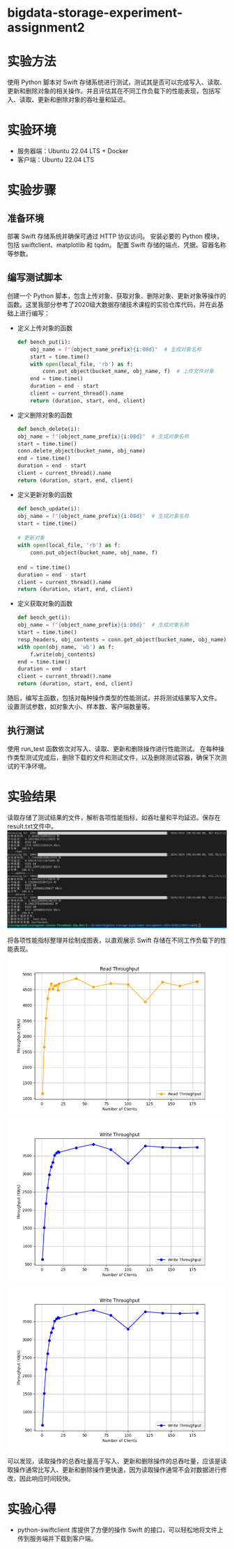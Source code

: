 # bigdata-storage-experiment-assignment2

# **实验方法**

使用 Python 脚本对 Swift 存储系统进行测试，测试其是否可以完成写入、读取、更新和删除对象的相关操作。并且评估其在不同工作负载下的性能表现，包括写入、读取、更新和删除对象的吞吐量和延迟。

# **实验环境**

- 服务器端：Ubuntu 22.04 LTS + Docker
- 客户端：Ubuntu 22.04 LTS

# **实验步骤**

## 准备环境

部署 Swift 存储系统并确保可通过 HTTP 协议访问。
安装必要的 Python 模块，包括 swiftclient、matplotlib 和 tqdm。
配置 Swift 存储的端点、凭据、容器名称等参数。

## 编写测试脚本

创建一个 Python 脚本，包含上传对象、获取对象、删除对象、更新对象等操作的函数。这里我部分参考了2020级大数据存储技术课程的实验仓库代码，并在此基础上进行编写：

- 定义上传对象的函数

    ```python
    def bench_put(i):
        obj_name = f"{object_name_prefix}{i:08d}"  # 生成对象名称
        start = time.time()
        with open(local_file, 'rb') as f:
            conn.put_object(bucket_name, obj_name, f)  # 上传文件对象
        end = time.time()
        duration = end - start
        client = current_thread().name
        return (duration, start, end, client)
    ```

- 定义删除对象的函数

    ```python
    def bench_delete(i):
    obj_name = f"{object_name_prefix}{i:08d}"  # 生成对象名称
    start = time.time()
    conn.delete_object(bucket_name, obj_name)
    end = time.time()
    duration = end - start
    client = current_thread().name
    return (duration, start, end, client)
    ```

- 定义更新对象的函数

    ```python
    def bench_update(i):
    obj_name = f"{object_name_prefix}{i:08d}"  # 生成对象名称
    start = time.time()
    
    # 更新对象
    with open(local_file, 'rb') as f:
        conn.put_object(bucket_name, obj_name, f)

    end = time.time()
    duration = end - start
    client = current_thread().name
    return (duration, start, end, client)
    ```

- 定义获取对象的函数

    ```python
    def bench_get(i):
    obj_name = f"{object_name_prefix}{i:08d}"  # 生成对象名称
    start = time.time()
    resp_headers, obj_contents = conn.get_object(bucket_name, obj_name)
    with open(obj_name, 'wb') as f:
        f.write(obj_contents)
    end = time.time()
    duration = end - start
    client = current_thread().name
    return (duration, start, end, client)
    ```

随后，编写主函数，包括对每种操作类型的性能测试，并将测试结果写入文件。
设置测试参数，如对象大小、样本数、客户端数量等。

## 执行测试

使用 run_test 函数依次对写入、读取、更新和删除操作进行性能测试。
在每种操作类型测试完成后，删除下载的文件和测试文件，以及删除测试容器，确保下次测试的干净环境。

# **实验结果**

读取存储了测试结果的文件，解析各项性能指标，如吞吐量和平均延迟。保存在result.txt文件中。![截图](figure/1.png)

将各项性能指标整理并绘制成图表，以直观展示 Swift 存储在不同工作负载下的性能表现。![截图](figure/read_throughputs.png)![截图](figure/write_throughputs.png)![截图](figure/write_throughputs.png)

可以发现，读取操作的总吞吐量高于写入、更新和删除操作的总吞吐量，应该是读取操作通常比写入、更新和删除操作更快速，因为读取操作通常不会对数据进行修改，因此响应时间较快。

# **实验心得**

- python-swiftclient 库提供了方便的操作 Swift 的接口，可以轻松地将文件上传到服务端并下载到客户端。

###
